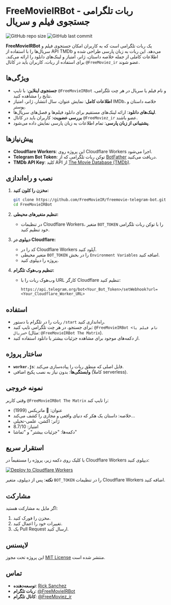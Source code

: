 
# FreeMovieIRBot - ربات تلگرامی جستجوی فیلم و سریال

![GitHub repo size](https://img.shields.io/github/repo-size/FreeMovieIR/freemovie-telegram-bot)
![GitHub last commit](https://img.shields.io/github/last-commit/FreeMovieIR/freemovie-telegram-bot)

**FreeMovieIRBot** یک ربات تلگرامی است که به کاربران امکان جستجوی فیلم و سریال‌ها را با استفاده از API TMDb می‌دهد. این ربات به زبان پارسی طراحی شده و اطلاعات کاملی از جمله خلاصه داستان، ژانر، امتیاز و لینک‌های دانلود را ارائه می‌کند. برای استفاده از ربات، کاربران باید در کانال `@FreeMoviez_ir` عضو شوند.

## ویژگی‌ها
- **جستجوی اینلاین**: با تایپ `@FreeMovieIRBot` و نام فیلم یا سریال در هر چت تلگرامی، نتایج را مشاهده کنید.
- **اطلاعات کامل**: نمایش عنوان، سال انتشار، ژانر، امتیاز IMDb، خلاصه داستان و پوستر.
- **لینک‌های دانلود**: ارائه لینک‌های مستقیم برای دانلود فیلم‌ها و فصل‌های سریال‌ها.
- **بررسی عضویت**: کاربران باید در کانال `@FreeMoviez_ir` عضو باشند.
- **پشتیبانی از زبان پارسی**: تمام اطلاعات به زبان پارسی نمایش داده می‌شود.

## پیش‌نیازها
- **Cloudflare Workers**: این پروژه روی Cloudflare Workers اجرا می‌شود.
- **Telegram Bot Token**: توکن ربات تلگرامی که از [BotFather](https://t.me/BotFather) دریافت می‌کنید.
- **TMDb API Key**: کلید API از [The Movie Database (TMDb)](https://www.themoviedb.org/).

## نصب و راه‌اندازی
1. **مخزن را کلون کنید:**
   ```bash
   git clone https://github.com/FreeMovieIR/freemovie-telegram-bot.git
   cd FreeMovieIRBot
   ```

2. **تنظیم متغیرهای محیطی:**
   - در تنظیمات Cloudflare Workers، متغیر `BOT_TOKEN` را با توکن ربات تلگرامی خود تنظیم کنید.

3. **دیپلوی در Cloudflare:**
   - کد را در Cloudflare Workers آپلود کنید.
   - متغیر محیطی `BOT_TOKEN` را در بخش `Environment Variables` اضافه کنید.
   - پروژه را دیپلوی کنید.

4. **تنظیم وب‌هوک تلگرام:**
   - وب‌هوک ربات را با URL کارگر Cloudflare تنظیم کنید:
     ```
     https://api.telegram.org/bot<Your_Bot_Token>/setWebhook?url=<Your_Cloudflare_Worker_URL>
     ```

## استفاده
- ربات را در تلگرام با دستور `/start` راه‌اندازی کنید.
- برای جستجو، در هر چت تلگرامی تایپ کنید: `@FreeMovieIRBot <نام فیلم یا سریال>` (مثال: `@FreeMovieIRBot The Matrix`).
- از دکمه‌های موجود برای مشاهده جزئیات بیشتر یا دانلود استفاده کنید.

## ساختار پروژه
- **`worker.js`**: فایل اصلی که منطق ربات را پیاده‌سازی می‌کند.
- **وابستگی‌ها**: بدون نیاز به نصب پکیج اضافی (کاملاً serverless).

## نمونه خروجی
وقتی کاربر `@FreeMovieIRBot The Matrix` را تایپ کند:
- عنوان: 🎥 ماتریکس (1999)
- خلاصه: داستان یک هکر که دنیای واقعی و مجازی را کشف می‌کند...
- ژانر: اکشن، علمی-تخیلی
- امتیاز: 8.7/10
- دکمه‌ها: "جزئیات بیشتر" و "تماشا"

## استقرار سریع
با کلیک روی دکمه زیر، پروژه را مستقیماً در Cloudflare Workers دیپلوی کنید:

[![Deploy to Cloudflare Workers](https://deploy.workers.cloudflare.com/button)](https://deploy.workers.cloudflare.com/?url=https://github.com/m4tinbeigi-official/FreeMovieIRBot)

**نکته**: پس از دیپلوی، متغیر `BOT_TOKEN` را در تنظیمات Cloudflare Workers اضافه کنید.

## مشارکت
اگر مایل به مشارکت هستید:
1. مخزن را فورک کنید.
2. تغییرات خود را اعمال کنید.
3. یک Pull Request ارسال کنید.

## لایسنس
این پروژه تحت مجوز [MIT License](LICENSE) منتشر شده است.

## تماس
- **توسعه‌دهنده**: [Rick Sanchez](https://github.com/m4tinbeigi-official)
- **ربات تلگرام**: [@FreeMovieIRBot](https://t.me/FreeMovieIRBot)
- **کانال تلگرام**: [@FreeMoviez_ir](https://t.me/FreeMoviez_ir)
```

